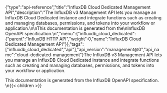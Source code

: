 {"type":"api-reference","title":"InfluxDB Cloud Dedicated Management API","description":"The InfluxDB v3 Management API lets you manage an InfluxDB Cloud Dedicated instance and integrate functions such as creating and managing databases, permissions, and tokens into your workflow or application.\n\nThis documentation is generated from the\nInfluxDB OpenAPI specification.\n","menu":{"influxdb_cloud_dedicated":{"parent":"InfluxDB HTTP API","weight":0,"name":"InfluxDB Cloud Dedicated Management API"}},"tags":["influxdb_cloud_dedicated","api"],"api_version":"management@0","api_name":"cloud-dedicated-management"}The InfluxDB v3 Management API lets you manage an InfluxDB Cloud Dedicated instance and integrate functions such as creating and managing databases, permissions, and tokens into your workflow or application.

This documentation is generated from the
InfluxDB OpenAPI specification.
\n{{< children >}}